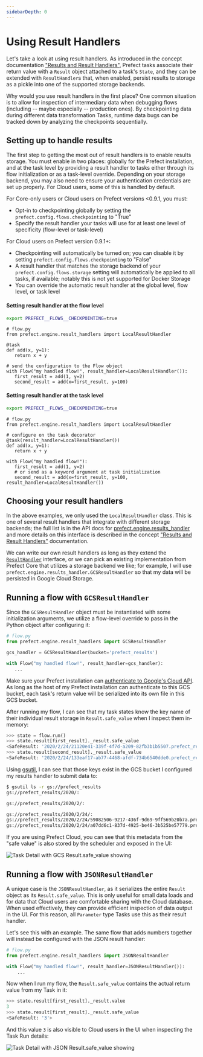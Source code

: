 ```yaml
---
sidebarDepth: 0
---
```


# Using Result Handlers

Let's take a look at using result handlers. As introduced in the concept documentation ["Results and Result Handlers"](../concepts/results.md), Prefect tasks associate their return value with a `Result` object attached to a task's `State`, and they can be extended with `ResultHandler`s that, when enabled, persist results to storage as a pickle into one of the supported storage backends.

Why would you use result handlers in the first place? One common situation is to allow for inspection of intermediary data when debugging flows (including -- maybe especially -- production ones). By checkpointing data during different data transformation Tasks, runtime data bugs can be tracked down by analyzing the checkpoints sequentially.

## Setting up to handle results

The first step to getting the most out of result handlers is to enable results storage. You must enable in two places: globally for the Prefect installation, and at the task level by providing a result handler to tasks either through its flow initialization or as a task-level override. Depending on your storage backend, you may also need to ensure your authentication credentials are set up properly. For Cloud users, some of this is handled by default.

For Core-only users or Cloud users on Prefect versions <0.9.1, you must:

- Opt-in to checkpointing globally by setting the `prefect.config.flows.checkpointing` to "True"
- Specify the result handler your tasks will use for at least one level of specificity (flow-level or task-level)

For Cloud users on Prefect version 0.9.1+:

- Checkpointing will automatically be turned on; you can disable it by setting `prefect.config.flows.checkpointing` to "False"
- A result handler that matches the storage backend of your `prefect.config.flows.storage` setting will automatically be applied to all tasks, if available; notably this is not yet supported for Docker Storage
- You can override the automatic result handler at the global level, flow level, or task level

#### Setting result handler at the flow level
```bash
export PREFECT__FLOWS__CHECKPOINTING=true
```

```python{8-9}
# flow.py
from prefect.engine.result_handlers import LocalResultHandler

@task
def add(x, y=1):
   return x + y

# send the configuration to the Flow object
with Flow("my handled flow!", result_handler=LocalResultHandler()):
   first_result = add(1, y=2)
   second_result = add(x=first_result, y=100)
```

#### Setting result handler at the task level

```bash
export PREFECT__FLOWS__CHECKPOINTING=true
```

```python{4-5,11-12}
# flow.py
from prefect.engine.result_handlers import LocalResultHandler

# configure on the task decorator
@task(result_handler=LocalResultHandler())
def add(x, y=1):
   return x + y

with Flow("my handled flow!"):
   first_result = add(1, y=2)
   # or send as a keyword argument at task initialization
   second_result = add(x=first_result, y=100, result_handler=LocalResultHandler())
```

## Choosing your result handlers

In the above examples, we only used the `LocalResultHandler` class. This is one of several result handlers that integrate with different storage backends; the full list is in the API docs for [prefect.engine.results_handler](../../api/latest/engine/result_handlers.html) and more details on this interface is described in the concept ["Results and Result Handlers"](../concepts/results.md) documentation.

We can write our own result handlers as long as they extend the [`ResultHandler`](https://github.com/PrefectHQ/prefect/blob/master/src/prefect/engine/result_handlers/result_handler.py) interface, or we can pick an existing implementation from Prefect Core that utilizes a storage backend we like; for example, I will use `prefect.engine.results_handler.GCSResultHandler` so that my data will be persisted in Google Cloud Storage.

## Running a flow with `GCSResultHandler`

Since the `GCSResultHandler` object must be instantiated with some initialization arguments, we utilize a flow-level override to pass in the Python object after configuring it:

```python
# flow.py
from prefect.engine.result_handlers import GCSResultHandler

gcs_handler = GCSResultHandler(bucket='prefect_results')

with Flow("my handled flow!", result_handler=gcs_handler):
   ...
```

Make sure your Prefect installation can [authenticate to Google's Cloud API](https://cloud.google.com/docs/authentication/getting-started). As long as the host of my Prefect installation can authenticate to this GCS bucket, each task's return value will be serialized into its own file in this GCS bucket.

After running my flow, I can see that my task states know the key name of their individual result storage in `Result.safe_value` when I inspect them in-memory:

```python
>>> state = flow.run()
>>> state.result[first_result]._result.safe_value
<SafeResult: '2020/2/24/21120e41-339f-4f7d-a209-82fb3b1b5507.prefect_result'>
>>> state.result[second_result]._result.safe_value
<SafeResult: '2020/2/24/133eaf17-ab77-4468-afdf-734b6540dde0.prefect_result'>
```

Using [gsutil](https://cloud.google.com/storage/docs/gsutil), I can see that those keys exist in the GCS bucket I configured my results handler to submit data to:

```bash
$ gsutil ls -r gs://prefect_results
gs://prefect_results/2020/:

gs://prefect_results/2020/2/:

gs://prefect_results/2020/2/24/:
gs://prefect_results/2020/2/24/59082506-9217-436f-9d69-9ff569b20b7a.prefect_result
gs://prefect_results/2020/2/24/a07dd6c1-837d-4925-be46-3b525be57779.prefect_result
```

If you are using Prefect Cloud, you can see that this metadata from the "safe value" is also stored by the scheduler and exposed in the UI:

![Task Detail with GCS Result.safe_value showing](/result-stored-in-cloud-UI-gcshandler.png)

## Running a flow with `JSONResultHandler`

A unique case is the `JSONResultHandler`, as it serializes the entire `Result` object as its `Result.safe_value`. This is only useful for small data loads and for data that Cloud users are comfortable sharing with the Cloud database. When used effectively, they can provide efficient inspection of data output in the UI. For this reason, all `Parameter` type Tasks use this as their result handler.

Let's see this with an example. The same flow that adds numbers together will instead be configured with the JSON result handler:

```python
# flow.py
from prefect.engine.result_handlers import JSONResultHandler

with Flow("my handled flow!", result_handler=JSONResultHandler()):
    ...
```

Now when I run my flow, the `Result.safe_value` contains the actual return value from my Task in it:

```python
>>> state.result[first_result]._result.value
3
>>> state.result[first_result]._result.safe_value
<SafeResult: '3'>
```

And this value `3` is also visible to Cloud users in the UI when inspecting the Task Run details:

![Task Detail with JSON Result.safe_value showing](/result-stored-in-cloud-UI-jsonhandler.png)
